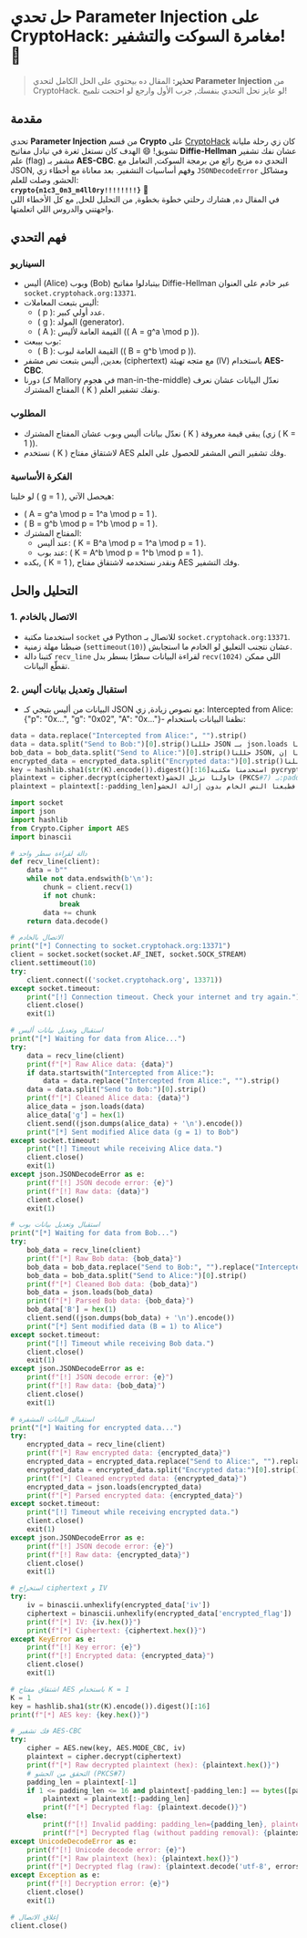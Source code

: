 # حل تحدي Parameter Injection على CryptoHack: مغامرة السوكت والتشفير! 🚀

> **تحذير:** المقال ده بيحتوي على الحل الكامل لتحدي **Parameter Injection** من CryptoHack. لو عايز تحل التحدي بنفسك, جرب الأول وارجع لو احتجت تلميح!

## مقدمة
تحدي **Parameter Injection** من قسم **Crypto** على [CryptoHack](https://cryptohack.org/) كان زي رحلة مليانة تشويق! 😄 الهدف كان نستغل ثغرة في تبادل مفاتيح **Diffie-Hellman** عشان نفك تشفير علم (flag) مشفر بـ **AES-CBC**. التحدي ده مزيج رائع من برمجة السوكت, التعامل مع JSON, وفهم أساسيات التشفير. بعد معاناة مع أخطاء زي `JSONDecodeError` ومشاكل الحشو, وصلت للعلم:  
**`crypto{n1c3_0n3_m4ll0ry!!!!!!!!}`** 🎉  
في المقال ده, هشارك رحلتي خطوة بخطوة, من التحليل للحل, مع كل الأخطاء اللي واجهتني والدروس اللي اتعلمتها.

## فهم التحدي
### السيناريو
- أليس (Alice) وبوب (Bob) بيتبادلوا مفاتيح Diffie-Hellman عبر خادم على العنوان `socket.cryptohack.org:13371`.
- أليس بتبعت المعاملات:
  - \( p \): عدد أولي كبير.
  - \( g \): المولد (generator).
  - \( A \): القيمة العامة لأليس (\( A = g^a \mod p \)).
- بوب بيبعت:
  - \( B \): القيمة العامة لبوب (\( B = g^b \mod p \)).
- بعدين, أليس بتبعت نص مشفر (ciphertext) مع متجه تهيئة (IV) باستخدام **AES-CBC**.
- دورنا (كـ Mallory في هجوم man-in-the-middle) نعدّل البيانات عشان نعرف المفتاح المشترك \( K \) ونفك تشفير العلم.

### المطلوب
- نعدّل بيانات أليس وبوب عشان المفتاح المشترك \( K \) يبقى قيمة معروفة (زي \( K = 1 \)).
- نستخدم \( K \) لاشتقاق مفتاح AES وفك تشفير النص المشفر للحصول على العلم.

### الفكرة الأساسية
لو خلينا \( g = 1 \), هيحصل الآتي:
- \( A = g^a \mod p = 1^a \mod p = 1 \).
- \( B = g^b \mod p = 1^b \mod p = 1 \).
- المفتاح المشترك:
  - عند أليس: \( K = B^a \mod p = 1^a \mod p = 1 \).
  - عند بوب: \( K = A^b \mod p = 1^b \mod p = 1 \).
- بكده, \( K = 1 \), ونقدر نستخدمه لاشتقاق مفتاح AES وفك التشفير.

## التحليل والحل
### 1. الاتصال بالخادم
- استخدمنا مكتبة `socket` في Python للاتصال بـ `socket.cryptohack.org:13371`.
- ضبطنا مهلة زمنية (`settimeout(10)`) عشان نتجنب التعليق لو الخادم ما استجابش.
- كتبنا دالة `recv_line` لقراءة البيانات سطرًا بسطر بدل `recv(1024)` اللي ممكن تقطّع البيانات.

### 2. استقبال وتعديل بيانات أليس
- البيانات من أليس بتيجي كـ JSON مع نصوص زيادة, زي:
  Intercepted from Alice: {"p": "0x...", "g": "0x02", "A": "0x..."}- نظفنا البيانات باستخدام:
```python
data = data.replace("Intercepted from Alice:", "").strip()
data = data.split("Send to Bob:")[0].strip()حللنا JSON بـ json.loads وعدّلنا \( g \) لـ hex(1) (يعني \( g = 1 \)).أرسلنا البيانات المعدلة لبوب.3. استقبال وتعديل بيانات بوببوب بيبعت بيانات زي:Send to Bob: Intercepted from Bob: {"B": "0x1"}نظفنا البيانات بـ:bob_data = bob_data.replace("Send to Bob:", "").replace("Intercepted from Bob:", "").strip()
bob_data = bob_data.split("Send to Alice:")[0].strip()حللنا JSON, وتأكدنا إن \( B = 1 \) (وهو متوقع لأن \( g = 1 \)).عدّلنا \( B = hex(1) \) وأرسلناها لأليس.4. استقبال البيانات المشفرةأليس بتبعت النص المشفر كـ JSON:Send to Alice: Intercepted from Alice: {"iv": "...", "encrypted_flag": "..."}نظفنا البيانات بـ:encrypted_data = encrypted_data.replace("Send to Alice:", "").replace("Intercepted from Alice:", "").strip()
encrypted_data = encrypted_data.split("Encrypted data:")[0].strip()حللنا JSON واستخرجنا:iv: متجه التهيئة (hex-encoded).encrypted_flag: النص المشفر (hex-encoded).حولناهم لبايتات باستخدام binascii.unhexlify.5. فك التشفيراشتقينا مفتاح AES من \( K = 1 \):K = 1
key = hashlib.sha1(str(K).encode()).digest()[:16]استخدمنا مكتبة pycryptodome لفك تشفير النص بـ AES-CBC:cipher = AES.new(key, AES.MODE_CBC, iv)
plaintext = cipher.decrypt(ciphertext)حاولنا نزيل الحشو (PKCS#7) بـ:padding_len = plaintext[-1]
plaintext = plaintext[:-padding_len]لكن واجهنا مشكلة إن الحشو كان غير صالح, فطبعنا النص الخام بدون إزالة الحشو:plaintext.decode('utf-8', errors='ignore')النتيجة كانت العلم: crypto{n1c3_0n3_m4ll0ry!!!!!!!!}!التحديات والأخطاءرحلة الحل كانت مليانة تحديات, وكل خطأ علّمني حاجة جديدة:Timeout Error:الكود كان بيتوقف عند Waiting for data....الحل: أضفنا settimeout(10) ودالة recv_line لقراءة البيانات بدقة.JSONDecodeError:البيانات كانت بتيجي مع نصوص زيادة زي "Send to Bob:" و"Intercepted from Alice:".الحل: استخدمنا replace وsplit متعددة لتنظيف البيانات قبل json.loads.Invalid Padding:إزالة الحشو (PKCS#7) كانت بتفشل لأن plaintext[-1] كان قيمة غير صالحة.الحل: طبعنا النص الخام بدون إزالة الحشو, وطلع العلم!SyntaxError:واجهنا خطأ في كتلة except Exception as بدون متغير.الحل: عدّلناها لـ except Exception as e.الكود النهائيتحذير: الكود ده الحل الكامل للتحدي. لو عايز تحل بنفسك, بلاش تقراه!

import socket
import json
import hashlib
from Crypto.Cipher import AES
import binascii

# دالة لقراءة سطر واحد
def recv_line(client):
    data = b""
    while not data.endswith(b'\n'):
        chunk = client.recv(1)
        if not chunk:
            break
        data += chunk
    return data.decode()

# الاتصال بالخادم
print("[*] Connecting to socket.cryptohack.org:13371")
client = socket.socket(socket.AF_INET, socket.SOCK_STREAM)
client.settimeout(10)
try:
    client.connect(('socket.cryptohack.org', 13371))
except socket.timeout:
    print("[!] Connection timeout. Check your internet and try again.")
    client.close()
    exit(1)

# استقبال وتعديل بيانات أليس
print("[*] Waiting for data from Alice...")
try:
    data = recv_line(client)
    print(f"[*] Raw Alice data: {data}")
    if data.startswith("Intercepted from Alice:"):
        data = data.replace("Intercepted from Alice:", "").strip()
    data = data.split("Send to Bob:")[0].strip()
    print(f"[*] Cleaned Alice data: {data}")
    alice_data = json.loads(data)
    alice_data['g'] = hex(1)
    client.send((json.dumps(alice_data) + '\n').encode())
    print("[*] Sent modified Alice data (g = 1) to Bob")
except socket.timeout:
    print("[!] Timeout while receiving Alice data.")
    client.close()
    exit(1)
except json.JSONDecodeError as e:
    print(f"[!] JSON decode error: {e}")
    print(f"[!] Raw data: {data}")
    client.close()
    exit(1)

# استقبال وتعديل بيانات بوب
print("[*] Waiting for data from Bob...")
try:
    bob_data = recv_line(client)
    print(f"[*] Raw Bob data: {bob_data}")
    bob_data = bob_data.replace("Send to Bob:", "").replace("Intercepted from Bob:", "").strip()
    bob_data = bob_data.split("Send to Alice:")[0].strip()
    print(f"[*] Cleaned Bob data: {bob_data}")
    bob_data = json.loads(bob_data)
    print(f"[*] Parsed Bob data: {bob_data}")
    bob_data['B'] = hex(1)
    client.send((json.dumps(bob_data) + '\n').encode())
    print("[*] Sent modified data (B = 1) to Alice")
except socket.timeout:
    print("[!] Timeout while receiving Bob data.")
    client.close()
    exit(1)
except json.JSONDecodeError as e:
    print(f"[!] JSON decode error: {e}")
    print(f"[!] Raw data: {bob_data}")
    client.close()
    exit(1)

# استقبال البيانات المشفرة
print("[*] Waiting for encrypted data...")
try:
    encrypted_data = recv_line(client)
    print(f"[*] Raw encrypted data: {encrypted_data}")
    encrypted_data = encrypted_data.replace("Send to Alice:", "").replace("Intercepted from Alice:", "").strip()
    encrypted_data = encrypted_data.split("Encrypted data:")[0].strip()
    print(f"[*] Cleaned encrypted data: {encrypted_data}")
    encrypted_data = json.loads(encrypted_data)
    print(f"[*] Parsed encrypted data: {encrypted_data}")
except socket.timeout:
    print("[!] Timeout while receiving encrypted data.")
    client.close()
    exit(1)
except json.JSONDecodeError as e:
    print(f"[!] JSON decode error: {e}")
    print(f"[!] Raw data: {encrypted_data}")
    client.close()
    exit(1)

# استخراج ciphertext و IV
try:
    iv = binascii.unhexlify(encrypted_data['iv'])
    ciphertext = binascii.unhexlify(encrypted_data['encrypted_flag'])
    print(f"[*] IV: {iv.hex()}")
    print(f"[*] Ciphertext: {ciphertext.hex()}")
except KeyError as e:
    print(f"[!] Key error: {e}")
    print(f"[!] Encrypted data: {encrypted_data}")
    client.close()
    exit(1)

# اشتقاق مفتاح AES باستخدام K = 1
K = 1
key = hashlib.sha1(str(K).encode()).digest()[:16]
print(f"[*] AES key: {key.hex()}")

# فك تشفير AES-CBC
try:
    cipher = AES.new(key, AES.MODE_CBC, iv)
    plaintext = cipher.decrypt(ciphertext)
    print(f"[*] Raw decrypted plaintext (hex): {plaintext.hex()}")
    # التحقق من الحشو (PKCS#7)
    padding_len = plaintext[-1]
    if 1 <= padding_len <= 16 and plaintext[-padding_len:] == bytes([padding_len]) * padding_len:
        plaintext = plaintext[:-padding_len]
        print(f"[*] Decrypted flag: {plaintext.decode()}")
    else:
        print(f"[!] Invalid padding: padding_len={padding_len}, plaintext={plaintext.hex()}")
        print(f"[*] Decrypted flag (without padding removal): {plaintext.decode('utf-8', errors='ignore')}")
except UnicodeDecodeError as e:
    print(f"[!] Unicode decode error: {e}")
    print(f"[*] Raw plaintext (hex): {plaintext.hex()}")
    print(f"[*] Decrypted flag (raw): {plaintext.decode('utf-8', errors='ignore')}")
except Exception as e:
    print(f"[!] Decryption error: {e}")
    client.close()
    exit(1)

# إغلاق الاتصال
client.close()
